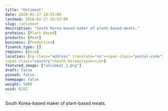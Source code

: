 ```yaml
---
title: "Unlimeat"
date: 2020-02-27 10:53:00
lastmod: 2020-02-27 10:53:00
slug: /unlimeat
description: "South Korea-based maker of plant-based meats."
proteins: [Plant-Based]
products: [Meat]
business: [Production]
finance_type: []
regions: [Asia]
location: [<p class="address" translate="no"><span class="postal-code">100-101</span><br>
<span class="country">South Korea</span></p>]
featured_image: ["unlimeat_1.png"]
draft: false
pinned: false
homepage: false
weight: 5000
uuid: 6282
---
```

<p>South Korea-based maker of plant-based meats.</p>
